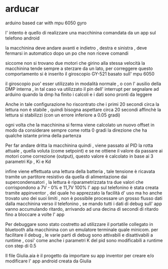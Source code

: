 # arducar
arduino based car with mpu 6050 gyro

l' intento è quello di realizzare una macchinina comandata da un app sul telefono android 

 la macchinina deve andare avanti e indietro , destra e sinistra , deve fermarsi in automatico dopo un po che non riceve comandi 
 
 siccome non si trovano due motori che girino alla stessa velocità la macchinina tende sempre a sterzare da un lato, per correggere questo comportamento si è inserito il giroscopio GY-521 basato sull' mpu 6050
 
 il giroscopio puo' esser utilizzato in modalità normale , o con l' ausilio della DMP interna , in tal caso  va utilizzato il pin dell' interrupt per segnalare ad arduino quando la dmp ha finito i calcoli e i dati sono pronti da leggere 
 
 Anche in tale configurazione ho riscontrato che i primi 20 secondi circa la lettura non è stabile , quindi bisogna aspettare circa 20 secondi affinchè la lettura si stabilizzi (con un errore inferiore a 0.05 gradi) 
 
 ogni volta che la macchinina si ferma viene calcolato un nuovo offset in modo da considerare sempre come rotta 0 gradi la direzione che ha qualche istante prima della partenza 
 
 Per far andare dritta la macchinina quindi , viene passato al PID la rotta attuale , quella voluta (come setpoint) e se ne ottiene il valore da passare ai motori come correzione (output), questo valore è calcolato in base ai 3 parametri Kp , Ki e Kd 
 
 infine viene effettuata una lettura della batteria , tale tensione è ricavata tramite un partitore resistivo da quella di alimentazione dai supercondensatori , la lettura è riparametrizzata tra due valori che corrispondono a 7V - 0% e 11,7V 100% 
 l' app sul telefonino è stata creata tramite appinventor , del quale ho apprezzato la facilità d' uso ma ho anche trovato uno dei suoi limiti , non è possibile processare un grosso flusso dati dalla macchinina verso il telefonino , se mando tutti i dati di debug  sull' app vanno accumulando ritardo, arrivando ad una decina di secondi di ritardo fino a bloccare a volte l' app 
 
 Per debuggare sono stato costretto ad utilizzare il portatile collegato in bluetooth alla macchinina con un emulatore terminale quale minicom. 
 per facilitare il debug , le varie parti di debug sono attivabili e disattivabili a runtime , cosi' come anche i parametri K del pid sono modificabili a runtime con step di 0.5 
 
 
 Il file Giulia.aia è il progetto da importare su app inventor per creare e/o modificare l' app android creata da Giulia
